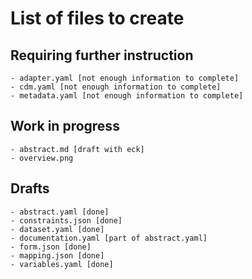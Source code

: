 # List of files to create

## Requiring further instruction
	- adapter.yaml [not enough information to complete]
	- cdm.yaml [not enough information to complete]
	- metadata.yaml [not enough information to complete]
## Work in progress
	- abstract.md [draft with eck]
	- overview.png 
## Drafts
	- abstract.yaml [done]
	- constraints.json [done]
	- dataset.yaml [done]
	- documentation.yaml [part of abstract.yaml]
	- form.json [done]
	- mapping.json [done]
	- variables.yaml [done]